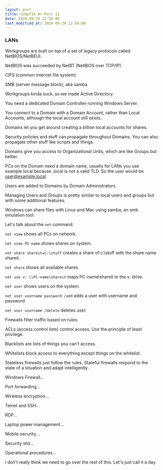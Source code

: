 ```yaml
---
layout: post
title: CompTIA A+ Part 22
date: 2020-09-20 22:56:00
last_modified_at: 2020-09-20 22:56:00
---
```


### LANs

Workgroups are built on top of a set of legacy protocols called NetBIOS/NetBEUI.

NetBIOS was succeeded by NetBT (NetBIOS over TCP/IP).

CIFS (common internet file system)

SMB (server message block), aka samba

Workgroups kinda suck, so we made Active Directory.

You need a dedicated Domain Controller running Windows Server.

You connect to a Domain with a Domain Account, rather than Local Accounts, although the local account still exists.

Domains let you get around creating a billion local accounts for shares.

Security policies and stuff can propagate throughout Domains. You can also propagate other stuff like scripts and things.

Domains give you access to Organizational Units, which are like Groups but better.

PCs on the Domain need a domain name, usually for LANs you use example.local because .local is not a valid TLD. So the user would be user@example.local.

Users are added to Domains by Domain Administrators.

Managing Users and Groups is pretty similar to local users and groups but with some additional features.

Windows can share files with Linux and Mac using samba, an smb emulation tool.

Let's talk about the ```net``` command.

```net view``` shows all PCs on network.

```net view PC-name``` shows shares on system.

```net share shareit=c:\stuff``` creates a share of c:\stuff with the share name shareit.

```net share``` shows all available shares.

```net use v: \\PC-name\shareit``` maps PC-name\shareit to the v: drive.

```net user``` shows users on the system.

```net user username password /add``` adds a user with username and password.

```net user username /delete``` deletes user.

Firewalls filter traffic based on rules.

ACLs (access control lists) control access. Use the principle of least privilege.

Blacklists are lists of things you can't access.

Whitelists block access to everything except things on the whitelist.

Stateless firewalls just follow the rules. Stateful firewalls respond to the state of a situation and adapt intelligently.

Windows Firewall...

Port forwarding...

Wireless encryption...

Telnet and SSH...

RDP...

Laptop power management...

Mobile security...

Security shit...

Operational procedures...

I don't really think we need to go over the rest of this. Let's just call it a day.
